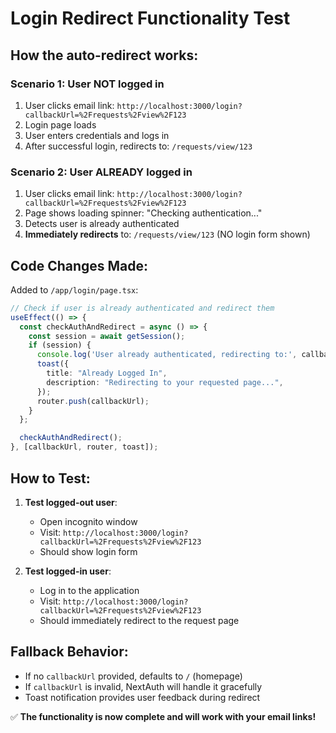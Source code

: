 # Login Redirect Functionality Test

## How the auto-redirect works:

### Scenario 1: User NOT logged in
1. User clicks email link: `http://localhost:3000/login?callbackUrl=%2Frequests%2Fview%2F123`
2. Login page loads
3. User enters credentials and logs in
4. After successful login, redirects to: `/requests/view/123`

### Scenario 2: User ALREADY logged in
1. User clicks email link: `http://localhost:3000/login?callbackUrl=%2Frequests%2Fview%2F123`
2. Page shows loading spinner: "Checking authentication..."
3. Detects user is already authenticated
4. **Immediately redirects** to: `/requests/view/123` (NO login form shown)

## Code Changes Made:

Added to `/app/login/page.tsx`:

```typescript
// Check if user is already authenticated and redirect them
useEffect(() => {
  const checkAuthAndRedirect = async () => {
    const session = await getSession();
    if (session) {
      console.log('User already authenticated, redirecting to:', callbackUrl);
      toast({
        title: "Already Logged In",
        description: "Redirecting to your requested page...",
      });
      router.push(callbackUrl);
    }
  };

  checkAuthAndRedirect();
}, [callbackUrl, router, toast]);
```

## How to Test:

1. **Test logged-out user**: 
   - Open incognito window
   - Visit: `http://localhost:3000/login?callbackUrl=%2Frequests%2Fview%2F123`
   - Should show login form

2. **Test logged-in user**:
   - Log in to the application
   - Visit: `http://localhost:3000/login?callbackUrl=%2Frequests%2Fview%2F123`
   - Should immediately redirect to the request page

## Fallback Behavior:

- If no `callbackUrl` provided, defaults to `/` (homepage)
- If `callbackUrl` is invalid, NextAuth will handle it gracefully
- Toast notification provides user feedback during redirect

✅ **The functionality is now complete and will work with your email links!**
